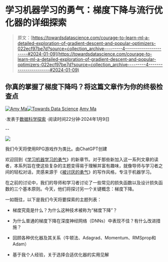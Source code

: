 # 学习机器学习的勇气：梯度下降与流行优化器的详细探索

> 原文：[https://towardsdatascience.com/courage-to-learn-ml-a-detailed-exploration-of-gradient-descent-and-popular-optimizers-022ecf97be7d?source=collection_archive---------4-----------------------#2024-01-09](https://towardsdatascience.com/courage-to-learn-ml-a-detailed-exploration-of-gradient-descent-and-popular-optimizers-022ecf97be7d?source=collection_archive---------4-----------------------#2024-01-09)

## 你真的掌握了梯度下降吗？将这篇文章作为你的终极检查点

[](https://amyma101.medium.com/?source=post_page---byline--022ecf97be7d--------------------------------)[![Amy Ma](../Images/2edf55456a1f92724535a1441fa2bef5.png)](https://amyma101.medium.com/?source=post_page---byline--022ecf97be7d--------------------------------)[](https://towardsdatascience.com/?source=post_page---byline--022ecf97be7d--------------------------------)[![Towards Data Science](../Images/a6ff2676ffcc0c7aad8aaf1d79379785.png)](https://towardsdatascience.com/?source=post_page---byline--022ecf97be7d--------------------------------) [Amy Ma](https://amyma101.medium.com/?source=post_page---byline--022ecf97be7d--------------------------------)

·发表于[数据科学探索](https://towardsdatascience.com/?source=post_page---byline--022ecf97be7d--------------------------------) ·阅读时间22分钟·2024年1月9日

--

![](../Images/fdbe85b9e568d392e02e271ea983476d.png)

我们今天将使用RPG游戏作为类比。由ChatGPT创建

欢迎回到《[学习机器学习的勇气](https://towardsdatascience.com/tagged/courage-to-learn-ml)》的新章节。对于那些新加入这一系列文章的读者，本系列旨在使这些复杂的主题变得易于理解并富有趣味，就像导师与学习者之间的轻松对话，灵感来源于《[被讨厌的勇气](https://www.goodreads.com/book/show/43306206-the-courage-to-be-disliked)》的写作风格，专注于机器学习。

在之前的讨论中，我们的导师和学习者讨论了一些常见的损失函数以及设计损失函数的三个基本原则。今天，他们将探讨另一个关键概念：梯度下降。

一如既往，以下是我们今天将要探索的主题列表：

+   梯度究竟是什么？为什么这种技术被称为“梯度下降”？

+   为什么普通的梯度下降在深度神经网络（DNNs）中表现不佳？有什么改进措施？

+   回顾各种优化器及其关系（牛顿法、Adagrad、Momentum、RMSprop和Adam）

+   基于我个人经验，关于选择合适优化器的实用见解
